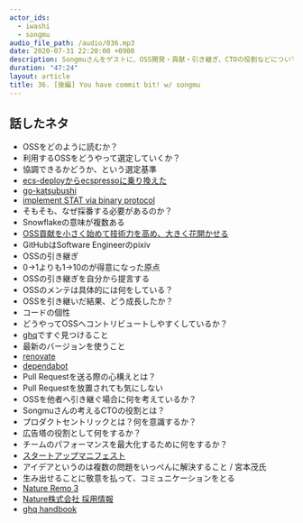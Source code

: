 ```yaml
---
actor_ids:
  - iwashi
  - songmu
audio_file_path: /audio/036.mp3
date: 2020-07-31 22:20:00 +0900
description: Songmuさんをゲストに、OSS開発・貢献・引き継ぎ、CTOの役割などについて語っていただいたエピソードです。
duration: "47:24"
layout: article
title: 36. [後編] You have commit bit! w/ songmu
---
```


## 話したネタ

- OSSをどのように読むか？
- 利用するOSSをどうやって選定していくか？
- 協調できるかどうか、という選定基準
- [ecs-deployからecspressoに乗り換えた](https://songmu.jp/riji/entry/2020-03-18-ecspresso.html)
- [go-katsubushi](https://github.com/kayac/go-katsubushi)
- [implement STAT via binary protocol ](https://github.com/kayac/go-katsubushi/pull/40)
- そもそも、なぜ採番する必要があるのか？
- Snowflakeの意味が複数ある
- [OSS貢献を小さく始めて技術力を高め、大きく花開かせる](https://yapcjapan.org/2020kyoto/timetable.html#/detail/21)
- GitHubはSoftware Engineerのpixiv
- OSSの引き継ぎ
- 0->1よりも1->10のが得意になった原点
- OSSの引き継ぎを自分から提言する
- OSSのメンテは具体的には何をしている？
- OSSを引き継いだ結果、どう成長したか？
- コードの個性
- どうやってOSSへコントリビュートしやすくしているか？
- [ghq](https://github.com/x-motemen/ghq)ですぐ見つけること
- 最新のバージョンを使うこと
- [renovate](https://github.com/renovatebot/renovate)
- [dependabot](https://dependabot.com/)
- Pull Requestを送る際の心構えとは？
- Pull Requestを放置されても気にしない
- OSSを他者へ引き継ぐ場合に何を考えているか？
- Songmuさんの考えるCTOの役割とは？
- プロダクトセントリックとは？何を意識するか？
- 広告塔の役割として何をするか？
- チームのパフォーマンスを最大化するために何をするか？
- [スタートアップマニフェスト](https://blog.song.mu/entry/startup-manifest)
- アイデアというのは複数の問題をいっぺんに解決すること / 宮本茂氏
- 生み出せることに敬意を払って、コミュニケーションをとる
- [Nature Remo 3](https://nature.global/jp/nature-remo-3)
- [Nature株式会社 採用情報](https://nature.global/jp/careers)
- [ghq handbook](https://leanpub.com/ghq-handbook)
